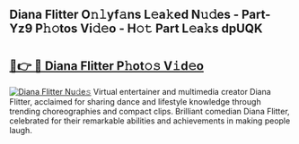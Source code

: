 ## Diana Flitter O𝚗𝚕yf𝚊ns L𝚎a𝚔ed N𝚞𝚍es - Part-Yz9 P𝚑𝚘tos Vi𝚍𝚎o - H𝚘𝚝 Part L𝚎a𝚔s dpUQK

# <h2><a href="http://kf5zjt.oniu.top/?m=Diana+Flitter">🔗👉 🔴 Diana Flitter P𝚑ot𝚘𝚜 V𝚒d𝚎o</a></h2>

[![Diana Flitter Nu𝚍e𝚜](https://i.imgur.com/0qMVB7G.gif)](http://kf5zjt.oniu.top/?m=Diana+Flitter)
Virtual entertainer and multimedia creator Diana Flitter, acclaimed for sharing dance and lifestyle knowledge through trending choreographies and compact clips. Brilliant comedian Diana Flitter, celebrated for their remarkable abilities and achievements in making people laugh.  
